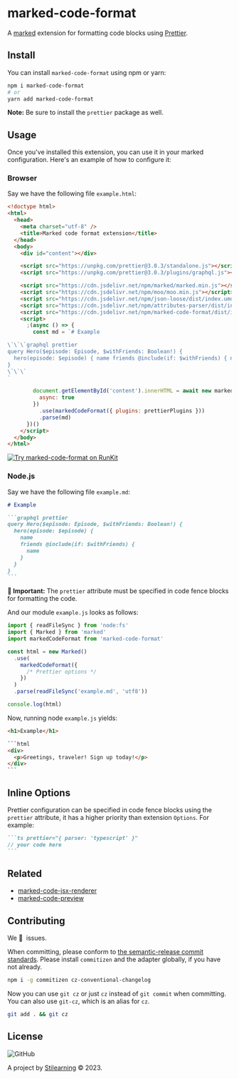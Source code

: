 # marked-code-format

A [marked](https://marked.js.org/) extension for formatting code blocks using [Prettier](https://prettier.io/).

## Install

You can install `marked-code-format` using npm or yarn:

```bash
npm i marked-code-format
# or
yarn add marked-code-format
```

**Note:** Be sure to install the `prettier` package as well.

## Usage

Once you've installed this extension, you can use it in your marked configuration. Here's an example of how to configure it:

### Browser

Say we have the following file `example.html`:

```html
<!doctype html>
<html>
  <head>
    <meta charset="utf-8" />
    <title>Marked code format extension</title>
  </head>
  <body>
    <div id="content"></div>

    <script src="https://unpkg.com/prettier@3.0.3/standalone.js"></script>
    <script src="https://unpkg.com/prettier@3.0.3/plugins/graphql.js"></script>

    <script src="https://cdn.jsdelivr.net/npm/marked/marked.min.js"></script>
    <script src="https://cdn.jsdelivr.net/npm/moo/moo.min.js"></script>
    <script src="https://cdn.jsdelivr.net/npm/json-loose/dist/index.umd.min.js"></script>
    <script src="https://cdn.jsdelivr.net/npm/attributes-parser/dist/index.umd.min.js"></script>
    <script src="https://cdn.jsdelivr.net/npm/marked-code-format/dist/index.umd.min.js"></script>
    <script>
      ;(async () => {
        const md = `# Example

\`\`\`graphql prettier
query Hero($episode: Episode, $withFriends: Boolean!) {
  hero(episode: $episode) { name friends @include(if: $withFriends) { name } }
}
\`\`\`
`

        document.getElementById('content').innerHTML = await new marked.Marked({
          async: true
        })
          .use(markedCodeFormat({ plugins: prettierPlugins }))
          .parse(md)
      })()
    </script>
  </body>
</html>
```

[![Try marked-code-format on RunKit](https://badge.runkitcdn.com/example.html.svg)](https://untitled-x1qoy3y2fnke.runkit.sh/)

### Node.js

Say we have the following file `example.md`:

````md
# Example

```graphql prettier
query Hero($episode: Episode, $withFriends: Boolean!) {
  hero(episode: $episode) {
    name
    friends @include(if: $withFriends) {
      name
    }
  }
}
```
````

**🚨 Important:** The `prettier` attribute must be specified in code fence blocks for formatting the code.

And our module `example.js` looks as follows:

```js
import { readFileSync } from 'node:fs'
import { Marked } from 'marked'
import markedCodeFormat from 'marked-code-format'

const html = new Marked()
  .use(
    markedCodeFormat({
      /* Prettier options */
    })
  )
  .parse(readFileSync('example.md', 'utf8'))

console.log(html)
```

Now, running node `example.js` yields:

````html
<h1>Example</h1>

```html
<div>
  <p>Greetings, traveler! Sign up today!</p>
</div>
```
````

## Inline Options

Prettier configuration can be specified in code fence blocks using the `prettier` attribute, it has a higher priority than extension `Options`. For example:

````md
```ts prettier="{ parser: 'typescript' }"
// your code here
```
````

## Related

- [marked-code-jsx-renderer](https://github.com/bent10/marked-extensions/tree/main/packages/code-jsx-renderer)
- [marked-code-preview](https://github.com/bent10/marked-extensions/tree/main/packages/code-preview)

## Contributing

We 💛&nbsp; issues.

When committing, please conform to [the semantic-release commit standards](https://www.conventionalcommits.org/). Please install `commitizen` and the adapter globally, if you have not already.

```bash
npm i -g commitizen cz-conventional-changelog
```

Now you can use `git cz` or just `cz` instead of `git commit` when committing. You can also use `git-cz`, which is an alias for `cz`.

```bash
git add . && git cz
```

## License

![GitHub](https://img.shields.io/github/license/bent10/marked-extensions)

A project by [Stilearning](https://stilearning.com) &copy; 2023.
